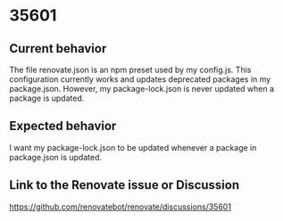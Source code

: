 # 35601

## Current behavior

The file renovate.json is an npm preset used by my config.js. This configuration currently works and updates deprecated packages in my package.json. However, my package-lock.json is never updated when a package is updated.

## Expected behavior

I want my package-lock.json to be updated whenever a package in package.json is updated.

## Link to the Renovate issue or Discussion

https://github.com/renovatebot/renovate/discussions/35601
